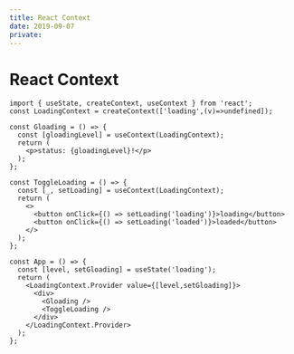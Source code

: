 ```yaml
---
title: React Context
date: 2019-09-07
private:
---
```

# React Context

    import { useState, createContext, useContext } from 'react';
    const LoadingContext = createContext(['loading',(v)=>undefined]);

    const Gloading = () => {
      const [gloadingLevel] = useContext(LoadingContext);
      return (
        <p>status: {gloadingLevel}!</p>
      );
    };

    const ToggleLoading = () => {
      const [_, setLoading] = useContext(LoadingContext);
      return (
        <>
          <button onClick={() => setLoading('loading')}>loading</button>
          <button onClick={() => setLoading('loaded')}>loaded</button>
        </>
      );
    };

    const App = () => {
      const [level, setGloading] = useState('loading');  
      return (
        <LoadingContext.Provider value={[level,setGloading]}>
          <div>
            <Gloading />
            <ToggleLoading />
          </div>
        </LoadingContext.Provider>
      );
    }; 